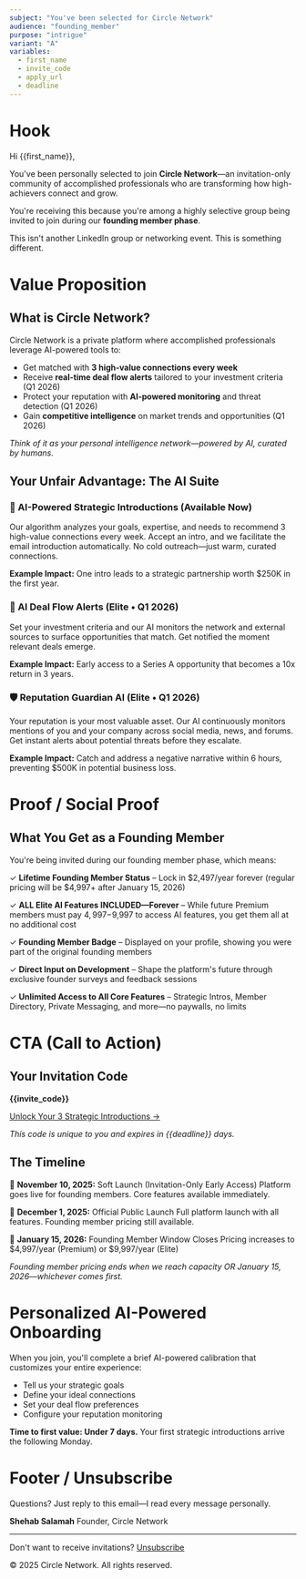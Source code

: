 ```yaml
---
subject: "You've been selected for Circle Network"
audience: "founding_member"
purpose: "intrigue"
variant: "A"
variables:
  - first_name
  - invite_code
  - apply_url
  - deadline
---
```


# Hook

Hi {{first_name}},

You've been personally selected to join **Circle Network**—an invitation-only community of accomplished professionals who are transforming how high-achievers connect and grow.

You're receiving this because you're among a highly selective group being invited to join during our **founding member phase**.

This isn't another LinkedIn group or networking event. This is something different.

# Value Proposition

## What is Circle Network?

Circle Network is a private platform where accomplished professionals leverage AI-powered tools to:

- Get matched with **3 high-value connections every week**
- Receive **real-time deal flow alerts** tailored to your investment criteria (Q1 2026)
- Protect your reputation with **AI-powered monitoring** and threat detection (Q1 2026)
- Gain **competitive intelligence** on market trends and opportunities (Q1 2026)

*Think of it as your personal intelligence network—powered by AI, curated by humans.*

## Your Unfair Advantage: The AI Suite

### 🤝 AI-Powered Strategic Introductions (Available Now)
Our algorithm analyzes your goals, expertise, and needs to recommend 3 high-value connections every week. Accept an intro, and we facilitate the email introduction automatically. No cold outreach—just warm, curated connections.

**Example Impact:** One intro leads to a strategic partnership worth $250K in the first year.

### 💼 AI Deal Flow Alerts (Elite • Q1 2026)
Set your investment criteria and our AI monitors the network and external sources to surface opportunities that match. Get notified the moment relevant deals emerge.

**Example Impact:** Early access to a Series A opportunity that becomes a 10x return in 3 years.

### 🛡️ Reputation Guardian AI (Elite • Q1 2026)
Your reputation is your most valuable asset. Our AI continuously monitors mentions of you and your company across social media, news, and forums. Get instant alerts about potential threats before they escalate.

**Example Impact:** Catch and address a negative narrative within 6 hours, preventing $500K in potential business loss.

# Proof / Social Proof

## What You Get as a Founding Member

You're being invited during our founding member phase, which means:

✓ **Lifetime Founding Member Status** – Lock in $2,497/year forever (regular pricing will be $4,997+ after January 15, 2026)

✓ **ALL Elite AI Features INCLUDED—Forever** – While future Premium members must pay $4,997-$9,997 to access AI features, you get them all at no additional cost

✓ **Founding Member Badge** – Displayed on your profile, showing you were part of the original founding members

✓ **Direct Input on Development** – Shape the platform's future through exclusive founder surveys and feedback sessions

✓ **Unlimited Access to All Core Features** – Strategic Intros, Member Directory, Private Messaging, and more—no paywalls, no limits

# CTA (Call to Action)

## Your Invitation Code

**{{invite_code}}**

[Unlock Your 3 Strategic Introductions →]({{apply_url}})

*This code is unique to you and expires in {{deadline}} days.*

## The Timeline

📅 **November 10, 2025:** Soft Launch (Invitation-Only Early Access)
Platform goes live for founding members. Core features available immediately.

📅 **December 1, 2025:** Official Public Launch
Full platform launch with all features. Founding member pricing still available.

📅 **January 15, 2026:** Founding Member Window Closes
Pricing increases to $4,997/year (Premium) or $9,997/year (Elite)

*Founding member pricing ends when we reach capacity OR January 15, 2026—whichever comes first.*

# Personalized AI-Powered Onboarding

When you join, you'll complete a brief AI-powered calibration that customizes your entire experience:
- Tell us your strategic goals
- Define your ideal connections
- Set your deal flow preferences
- Configure your reputation monitoring

**Time to first value: Under 7 days.** Your first strategic introductions arrive the following Monday.

# Footer / Unsubscribe

Questions? Just reply to this email—I read every message personally.

**Shehab Salamah**
Founder, Circle Network

---

Don't want to receive invitations? [Unsubscribe](#)

© 2025 Circle Network. All rights reserved.
